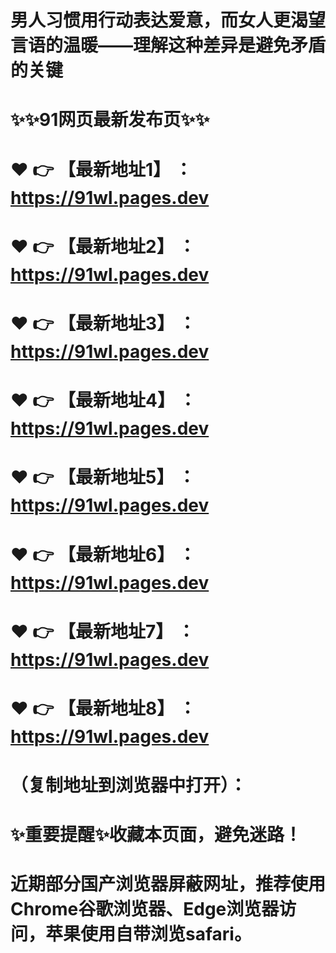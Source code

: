 # 男人习惯用行动表达爱意，而女人更渴望言语的温暖——理解这种差异是避免矛盾的关键
# ✨✨91网页最新发布页✨✨
# ❤️ 👉 【最新地址1】 ：https://91wl.pages.dev
# ❤️ 👉 【最新地址2】 ：https://91wl.pages.dev
# ❤️ 👉 【最新地址3】 ：https://91wl.pages.dev
# ❤️ 👉 【最新地址4】 ：https://91wl.pages.dev
# ❤️ 👉 【最新地址5】 ：https://91wl.pages.dev
# ❤️ 👉 【最新地址6】 ：https://91wl.pages.dev
# ❤️ 👉 【最新地址7】 ：https://91wl.pages.dev
# ❤️ 👉 【最新地址8】 ：https://91wl.pages.dev
# （复制地址到浏览器中打开）：
# ✨重要提醒✨收藏本页面，避免迷路！
# 近期部分国产浏览器屏蔽网址，推荐使用Chrome谷歌浏览器、Edge浏览器访问，苹果使用自带浏览safari。
